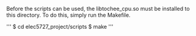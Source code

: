 Before the scripts can be used, the libtochee_cpu.so must be installed to this directory. To do this, simply run the Makefile.

'''
$ cd elec5727_project/scripts
$ make
'''